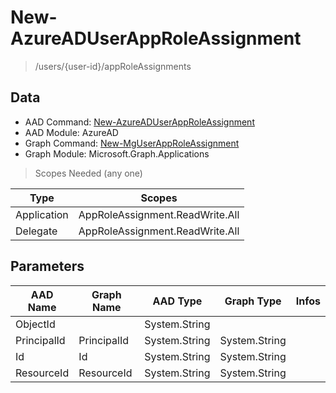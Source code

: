 # New-AzureADUserAppRoleAssignment

> /users/{user-id}/appRoleAssignments

## Data

+ AAD Command: [New-AzureADUserAppRoleAssignment](https://docs.microsoft.com/en-us/powershell/module/AzureAD/New-AzureADUserAppRoleAssignment)
+ AAD Module: AzureAD
+ Graph Command: [New-MgUserAppRoleAssignment](https://docs.microsoft.com/en-us/powershell/module/Microsoft.Graph.Applications/New-MgUserAppRoleAssignment)
+ Graph Module: Microsoft.Graph.Applications

> Scopes Needed (any one)

|Type|Scopes|
|---|---|
|Application|AppRoleAssignment.ReadWrite.All|
|Delegate|AppRoleAssignment.ReadWrite.All|

## Parameters

|AAD Name|Graph Name|AAD Type|Graph Type|Infos|
|---|---|---|---|---|
|ObjectId||System.String|||
|PrincipalId|PrincipalId|System.String|System.String||
|Id|Id|System.String|System.String||
|ResourceId|ResourceId|System.String|System.String||

